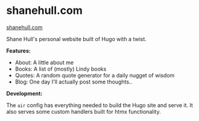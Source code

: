 # shanehull.com

[shanehull.com](https://shanehull.com)

Shane Hull's personal website built of Hugo with a twist.

**Features:**

- About: A little about me
- Books: A list of (mostly) Lindy books
- Quotes: A random quote generator for a daily nugget of wisdom
- Blog: One day I'll actually post some thoughts..

**Development:**

The `air` config has everything needed to build the Hugo site and serve it. It also serves some custom handlers built for htmx functionality.
